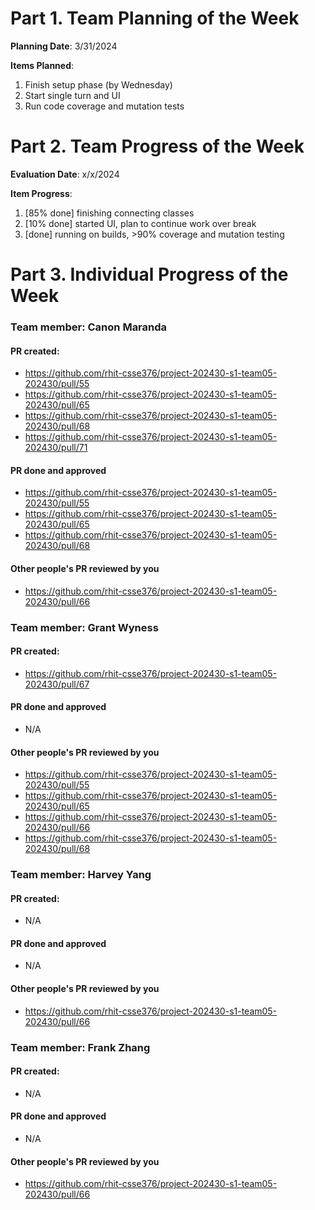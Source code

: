 # Part 1. Team Planning of the Week
**Planning Date**: 3/31/2024

**Items Planned**:
1. Finish setup phase (by Wednesday)
2. Start single turn and UI
3. Run code coverage and mutation tests

# Part 2. Team Progress of the Week
**Evaluation Date**: x/x/2024

**Item Progress**:
1. [85% done] finishing connecting classes
2. [10% done] started UI, plan to continue work over break
3. [done] running on builds, >90% coverage and mutation testing

# Part 3. Individual Progress of the Week
### Team member: Canon Maranda
#### PR created:
- https://github.com/rhit-csse376/project-202430-s1-team05-202430/pull/55
- https://github.com/rhit-csse376/project-202430-s1-team05-202430/pull/65
- https://github.com/rhit-csse376/project-202430-s1-team05-202430/pull/68
- https://github.com/rhit-csse376/project-202430-s1-team05-202430/pull/71

#### PR done and approved
- https://github.com/rhit-csse376/project-202430-s1-team05-202430/pull/55
- https://github.com/rhit-csse376/project-202430-s1-team05-202430/pull/65
- https://github.com/rhit-csse376/project-202430-s1-team05-202430/pull/68

#### Other people's PR reviewed by you
- https://github.com/rhit-csse376/project-202430-s1-team05-202430/pull/66

### Team member: Grant Wyness
#### PR created:
- https://github.com/rhit-csse376/project-202430-s1-team05-202430/pull/67

#### PR done and approved
- N/A

#### Other people's PR reviewed by you
- https://github.com/rhit-csse376/project-202430-s1-team05-202430/pull/55
- https://github.com/rhit-csse376/project-202430-s1-team05-202430/pull/65
- https://github.com/rhit-csse376/project-202430-s1-team05-202430/pull/66
- https://github.com/rhit-csse376/project-202430-s1-team05-202430/pull/68

### Team member: Harvey Yang
#### PR created:
- N/A

#### PR done and approved
- N/A

#### Other people's PR reviewed by you
- https://github.com/rhit-csse376/project-202430-s1-team05-202430/pull/66


### Team member: Frank Zhang
#### PR created:
- N/A

#### PR done and approved
- N/A

#### Other people's PR reviewed by you
- https://github.com/rhit-csse376/project-202430-s1-team05-202430/pull/66
